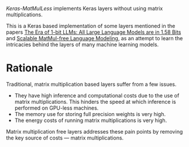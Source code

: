 _Keras-MatMulLess_ implements Keras layers without using matrix multiplications.

This is a Keras based implementation of some layers mentioned in the papers [The Era of 1-bit LLMs: All Large Language Models are in 1.58 Bits](https://arxiv.org/pdf/2402.17764v1) and [Scalable MatMul-free Language Modeling](https://arxiv.org/pdf/2406.02528v5), as an attempt to learn the intricacies behind the layers of many machine learning models.

# Rationale

Traditional, matrix multiplication based layers suffer from a few issues.

- They have high inference and computational costs due to the use of matrix multiplications. This hinders the speed at which inference is performed on GPU-less machines.
- The memory use for storing full precision weights is very high.
- The energy costs of running matrix multiplications is very high.

Matrix multiplication free layers addresses these pain points by removing the key source of costs &mdash; matrix multiplications.
